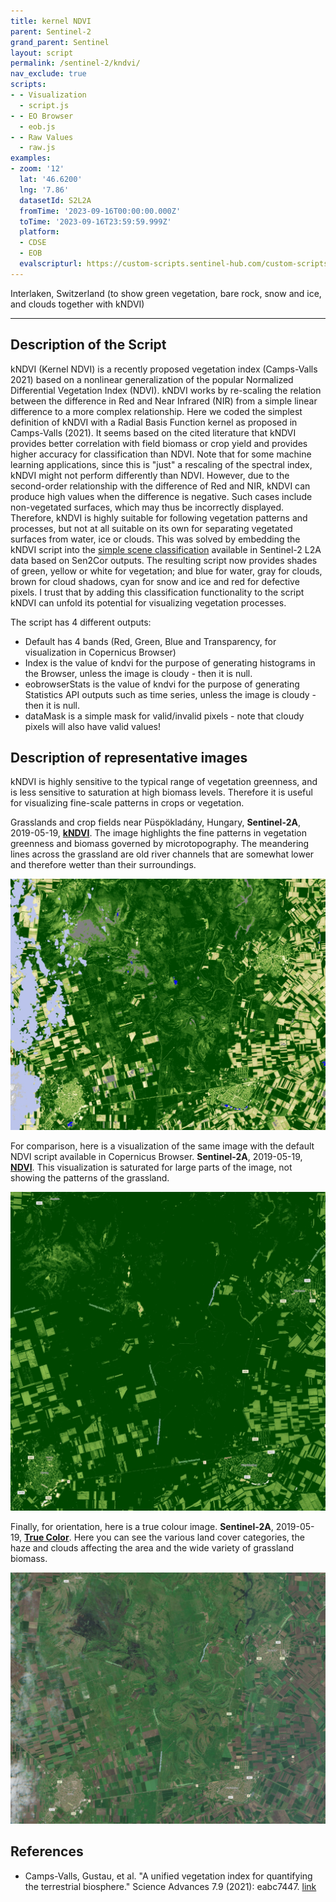 ```yaml
---
title: kernel NDVI
parent: Sentinel-2
grand_parent: Sentinel
layout: script
permalink: /sentinel-2/kndvi/
nav_exclude: true
scripts:
- - Visualization
  - script.js
- - EO Browser
  - eob.js
- - Raw Values
  - raw.js
examples:
- zoom: '12'
  lat: '46.6200'
  lng: '7.86'
  datasetId: S2L2A
  fromTime: '2023-09-16T00:00:00.000Z'
  toTime: '2023-09-16T23:59:59.999Z'
  platform:
  - CDSE
  - EOB
  evalscripturl: https://custom-scripts.sentinel-hub.com/custom-scripts/sentinel-2/kndvi/eob.js
---
```



Interlaken, Switzerland (to show green vegetation, bare rock, snow and ice, and clouds together with kNDVI)

---

## Description of the Script

kNDVI (Kernel NDVI) is a recently proposed vegetation index (Camps-Valls 2021) based on a nonlinear generalization of the popular Normalized Differential Vegetation Index (NDVI). kNDVI works by re-scaling the relation between the difference in Red and Near Infrared (NIR) from a simple linear difference to a more complex relationship. Here we coded the simplest definition of kNDVI with a Radial Basis Function kernel as proposed in Camps-Valls (2021).
It seems based on the cited literature that kNDVI provides better correlation with field biomass or crop yield and provides higher accuracy for classification than NDVI. Note that for some machine learning applications, since this is "just" a rescaling of the spectral index, kNDVI might not perform differently than NDVI.
However, due to the second-order relationship with the difference of Red and NIR, kNDVI can produce high values when the difference is negative. Such cases include non-vegetated surfaces, which may thus be incorrectly displayed. Therefore, kNDVI is highly suitable for following vegetation patterns and processes, but not at all suitable on its own for separating vegetated surfaces from water, ice or clouds.
This was solved by embedding the kNDVI script into the [simple scene classification](https://www.sentinel-hub.com/faq/how-get-s2a-scene-classification-sentinel-2/) available in Sentinel-2 L2A data based on Sen2Cor outputs. The resulting script now provides shades of green, yellow or white for vegetation; and blue for water, gray for clouds, brown for cloud shadows, cyan for snow and ice and red for defective pixels. I trust that by adding this classification functionality to the script kNDVI can unfold its potential for visualizing vegetation processes.

The script has 4 different outputs:
- Default has 4 bands (Red, Green, Blue and Transparency, for visualization in Copernicus Browser)
- Index is the value of kndvi for the purpose of generating histograms in the Browser, unless the image is cloudy - then it is null.
- eobrowserStats is the value of kndvi for the purpose of generating Statistics API outputs such as time series, unless the image is cloudy - then it is null. 
- dataMask is a simple mask for valid/invalid pixels - note that cloudy pixels will also have valid values!

## Description of representative images

kNDVI is highly sensitive to the typical range of vegetation greenness, and is less sensitive to saturation at high biomass levels. Therefore it is useful for visualizing fine-scale patterns in crops or vegetation.

Grasslands and crop fields near Püspökladány, Hungary, **Sentinel-2A**, 2019-05-19, [**kNDVI**](https://tinyurl.com/pladanykndvi). The image highlights the fine patterns in vegetation greenness and biomass governed by microtopography. The meandering lines across the grassland are old river channels that are somewhat lower and therefore wetter than their surroundings. 

!['Sentinel-2 05 May 2023, Püspökladány, Hungary'](./img/Sentinel-2_L2A_pkladany_kndvi.jpg)

For comparison, here is a visualization of the same image with the default NDVI script available in Copernicus Browser. **Sentinel-2A**, 2019-05-19, [**NDVI**](https://link.dataspace.copernicus.eu/yv4r). This visualization is saturated for large parts of the image, not showing the patterns of the grassland. 

!['Sentinel-2 05 May 2023, Püspökladány, Hungary'](./img/Sentinel-2_L2A_NDVI.jpg)

Finally, for orientation, here is a true colour image. **Sentinel-2A**, 2019-05-19, [**True Color**](https://link.dataspace.copernicus.eu/m2u2). Here you can see the various land cover categories, the haze and clouds affecting the area and the wide variety of grassland biomass. 

!['Sentinel-2 05 May 2023, Püspökladány, Hungary'](.\img\Sentinel-2_L2A_True_color.jpg)

## References

- Camps-Valls, Gustau, et al. "A unified vegetation index for quantifying the terrestrial biosphere." Science Advances 7.9 (2021): eabc7447. [link](https://www.science.org/doi/10.1126/sciadv.abc7447)